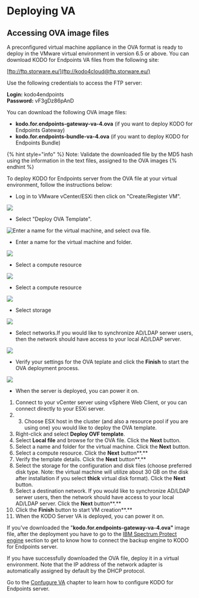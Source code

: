 # Deploying VA

## Accessing OVA image files <a id="accessing-virtual-machine"></a>

A preconfigured virtual machine appliance in the OVA format is ready to deploy in the VMware virtual environment in version 6.5 or above. You can download KODO for Endpoints VA files from the following site:

​[ftp://ftp.storware.eu/](ftp://kodo4cloud@ftp.storware.eu/)

Use the following credentials to access the FTP server:

**Login:** kodo4endpoints   
**Password:** vF3gDz86pAnD

You can download the following OVA image files:

* **kodo.for.endpoints-gateway-va-4.ova** \(if you want to deploy KODO for Endpoints Gateway\)
* **kodo.for.endpoints-bundle-va-4.ova** \(if you want to deploy KODO for Endpoints Bundle\)

{% hint style="info" %}
Note: Validate the downloaded file by the MD5 hash using the information in the text files, assigned to the OVA images 
{% endhint %}

To deploy KODO for Endpoints server from the OVA file at your virtual environment, follow the instructions below:

* Log in to VMware vCenter/ESXi then click on "Create/Register VM".

![](../../.gitbook/assets/image%20%2868%29.png)

* Select "Deploy OVA Template".

![Enter a name for the virtual machine, and select ova file.](../../.gitbook/assets/image%20%2875%29.png)

* Enter a name for the virtual machine and folder.

![](../../.gitbook/assets/image%20%2866%29.png)

* Select a compute resource

![](../../.gitbook/assets/image%20%2865%29.png)

* Select a compute resource

![](../../.gitbook/assets/image%20%2872%29.png)

* Select storage

![](../../.gitbook/assets/image%20%2878%29.png)

* Select networks.If you would like to synchronize AD/LDAP serwer users, then the network should have access to your local AD/LDAP server.

![](../../.gitbook/assets/image%20%2880%29.png)

* Verify your settings for the OVA teplate and click the **Finish** to start the OVA deployment process.

![](../../.gitbook/assets/image%20%2879%29.png)

*  When the server is deployed, you can power it on. 

1. Connect to your vCenter server using vSphere Web Client, or you can connect directly to your ESXi server.
2. 3. Choose ESX host in the cluster \(and also a resource pool if you are using one\) you would like to deploy the OVA template.
4.  Right-click and select **Deploy OVF template**.
5.  Select **Local file** and browse for the OVA file. Click the **Next** button.
6. Select a name and folder for the virtual machine. Click the **Next** button.
7. Select a compute resource. Click the **Next** button**.**
8. Verify the template details. Click the **Next** button**.**
9. Select the storage for the configuration and disk files \(choose preferred disk type. Note: the virtual machine will utilize about 30 GB on the disk after installation if you select **thick** virtual disk format\). Click the **Next** button.
10.  Select a destination network. If you would like to synchronize AD/LDAP serwer users, then the network should have access to your local AD/LDAP server. Click the **Next** button**.**
11. Click the **Finish** button to start VM creation**.**
12. When the KODO Server VA is deployed, you can power it on. 

If you've downloaded the "**kodo.for.endpoints-gateway-va-4.ova"** image file, after the deployment you have to go to the  [IBM Spectrum Protect engine](../spectrum-protect-tsm-configuration.md) section to get to know how to connect the backup engine to KODO for Endpoints server.

If you have successfully downloaded the OVA file, deploy it in a virtual environment. Note that the IP address of the network adapter is automatically assigned by default by the DHCP protocol.

Go to the [Confugure VA](configuring-va/) chapter to learn how to configure KODO for Endpoints server.


